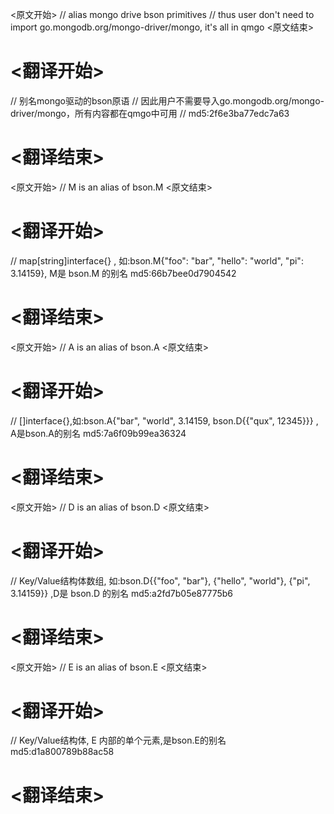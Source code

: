 
<原文开始>
// alias mongo drive bson primitives
// thus user don't need to import go.mongodb.org/mongo-driver/mongo, it's all in qmgo
<原文结束>

# <翻译开始>
// 别名mongo驱动的bson原语
// 因此用户不需要导入go.mongodb.org/mongo-driver/mongo，所有内容都在qmgo中可用
// md5:2f6e3ba77edc7a63
# <翻译结束>


<原文开始>
// M is an alias of bson.M
<原文结束>

# <翻译开始>
// map[string]interface{} , 如:bson.M{"foo": "bar", "hello": "world", "pi": 3.14159}, M是 bson.M 的别名 md5:66b7bee0d7904542
# <翻译结束>


<原文开始>
// A is an alias of bson.A
<原文结束>

# <翻译开始>
// []interface{},如:bson.A{"bar", "world", 3.14159, bson.D{{"qux", 12345}}} , A是bson.A的别名 md5:7a6f09b99ea36324
# <翻译结束>


<原文开始>
// D is an alias of bson.D
<原文结束>

# <翻译开始>
// Key/Value结构体数组, 如:bson.D{{"foo", "bar"}, {"hello", "world"}, {"pi", 3.14159}} ,D是 bson.D 的别名  md5:a2fd7b05e87775b6
# <翻译结束>


<原文开始>
// E is an alias of bson.E
<原文结束>

# <翻译开始>
// Key/Value结构体, E 内部的单个元素,是bson.E的别名 md5:d1a800789b88ac58
# <翻译结束>

